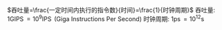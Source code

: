 $吞吐量=\frac{一定时间内执行的指令数}{时间}=\frac{1}{时钟周期}$
$\text{吞吐量: }1\operatorname{GIPS}=10^9\operatorname{IPS} \text{ (Giga Instructions Per Second)}$
$\text{时钟周期: }1\operatorname{ps}=10^{12}\operatorname{s}$
